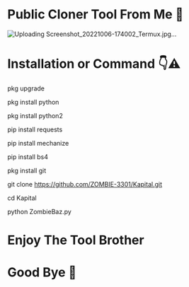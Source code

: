 # Public Cloner Tool From Me 🫣
![Uploading Screenshot_20221006-174002_Termux.jpg…]()

# Installation or Command 👇⚠️

pkg upgrade

pkg install python

pkg install python2

pip install requests

pip install mechanize

pip install bs4

pkg install git

git clone https://github.com/ZOMBIE-3301/Kapital.git

cd Kapital

python ZombieBaz.py


# Enjoy The Tool Brother 

# Good Bye 💓
